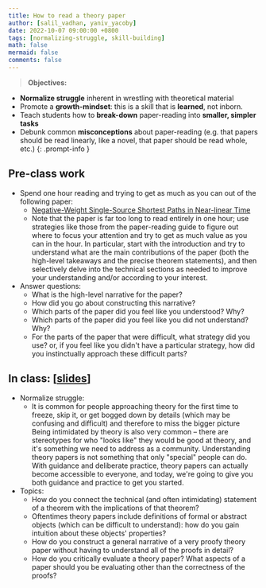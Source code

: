 ```yaml
---
title: How to read a theory paper
author: [salil_vadhan, yaniv_yacoby]
date: 2022-10-07 09:00:00 +0800
tags: [normalizing-struggle, skill-building]
math: false
mermaid: false
comments: false
---
```


> **Objectives:**
* **Normalize struggle** inherent in wrestling with theoretical material
* Promote a **growth-mindset**: this is a skill that is **learned**, not inborn.
* Teach students how to **break-down** paper-reading into **smaller, simpler tasks** 
* Debunk common **misconceptions** about paper-reading (e.g. that papers should be read linearly, like a novel, that paper should be read whole, etc.) 
{: .prompt-info }


## Pre-class work
* Spend one hour reading and trying to get as much as you can out of the following paper:
  * [Negative-Weight Single-Source Shortest Paths in Near-linear Time](https://arxiv.org/abs/2203.03456)
  * Note that the paper is far too long to read entirely in one hour; use strategies like those from the paper-reading guide to figure out where to focus your attention and try to get as much value as you can in the hour.  In particular, start with the introduction and try to understand what are the main contributions of the paper (both the high-level takeaways and the precise theorem statements), and then selectively delve into the technical sections as needed to improve your understanding and/or according to your interest.
* Answer questions:
  * What is the high-level narrative for the paper?
  * How did you go about constructing this narrative?
  * Which parts of the paper did you feel like you understood? Why?
  * Which parts of the paper did you feel like you did not understand? Why?
  * For the parts of the paper that were difficult, what strategy did you use? or, if you feel like you didn't have a particular strategy, how did you instinctually approach these difficult parts?


## In class: \[[slides](https://docs.google.com/presentation/d/1PtFZSAdrTzb7f9K54DmQFiFVm8CjJ9ZUsr0__OvIx-c/edit?usp=sharing)\]
* Normalize struggle:
  * It is common for people approaching theory for the first time to freeze, skip it, or get bogged down by details (which may be confusing and difficult) and therefore to miss the bigger picture
Being intimidated by theory is also very common – there are stereotypes for who "looks like" they would be good at theory, and it's something we need to address as a community.
Understanding theory papers is not something that only "special" people can do. With guidance and deliberate practice, theory papers can actually become accessible to everyone, and today, we're going to give you both guidance and practice to get you started.
* Topics:
  * How do you connect the technical (and often intimidating) statement of a theorem with the implications of that theorem? 
  * Oftentimes theory papers include definitions of formal or abstract objects (which can be difficult to understand): how do you gain intuition about these objects' properties? 
  * How do you construct a general narrative of a very proofy theory paper without having to understand all of the proofs in detail? 
  * How do you critically evaluate a theory paper? What aspects of a paper should you be evaluating other than the correctness of the proofs?  

